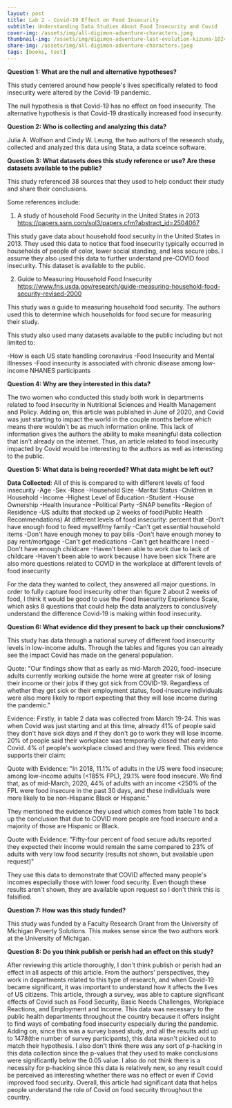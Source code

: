 ```yaml
---
layout: post
title: Lab 2 - Covid-19 Effect on Food Insecurity
subtitle: Understanding Data Studies About Food Insecurity and Covid
cover-img: /assets/img/all-digimon-adventure-characters.jpeg
thumbnail-img: /assets/img/digimon-adventure-last-evolution-kizuna-1024x512.jpg
share-img: /assets/img/all-digimon-adventure-characters.jpeg
tags: [books, test]
---
```

**Question 1: What are the null and alternative hypotheses?**

This study centered around how people's lives specifically related to food insecurity were altered by the Covid-19 pandemic.

The null hypothesis is that Covid-19 has no effect on food insecurity.
The alternative hypothesis is that Covid-19 drastically increased food insecurity.

**Question 2: Who is collecting and analyzing this data?**

Julia A. Wolfson and Cindy W. Leung, the two authors of the research study, collected and analyzed this data using Stata, a data sceince software.

**Question 3: What datasets does this study reference or use? Are these datasets available to the public?**

This study referenced 38 sources that they used to help conduct their study and share their conclusions.

Some references include:

1. A study of household Food Security in the United States in 2013
https://papers.ssrn.com/sol3/papers.cfm?abstract_id=2504067

This study gave data about household food security in the United States in 2013. They used this data to notice that food insecurity typically occurred in households of people of color, lower social standing, and less secure jobs. I assume they also used this data to further understand pre-COVID food insecurity. This dataset is available to the public.

2. Guide to Measuring Household Food Insecurity
https://www.fns.usda.gov/research/guide-measuring-household-food-security-revised-2000

This study was a guide to measuring household food security. The authors used this to determine which households for food secure for measuring their study.

This study also used many datasets available to the public including but not limited to:

-How is each US state handling coronavirus
-Food Insecurity and Mental Illnesses
-Food insecurity is associated with chronic disease among low-income NHANES participants


**Question 4: Why are they interested in this data?**

The two women who conducted this study both work in departments related to food insecurity in Nutritional Sciences and Health Management and Policy. Adding on, this article was published in June of 2020, and Covid was just starting to impact the world in the couple months before which means there wouldn't be as much information online. This lack of information gives the authors the ability to make meaningful data collection that isn't already on the internet. Thus, an article related to food insecurity impacted by Covid would be interesting to the authors as well as interesting to the public.

**Question 5: What data is being recorded? What data might be left out?**

**Data Collected**:
All of this is compared to with different levels of food insecurity
-Age
-Sex
-Race
-Household Size
-Marital Status
-Children in Household
-Income
-Highest Level of Education
-Student
-House Ownership
-Health Insurance
-Political Party
-SNAP benefits
-Region of Residence
-US adults that stocked up 2 weeks of food(Public Health Recommendations)
At different levels of food insecurity: percent that 
-Don't have enough food to feed myself/my family
-Can't get essential household items
-Don't have enough money to pay bills
-Don't have enough money to pay rent/mortgage
-Can't get medications
-Can't get healthcare I need
-Don't have enough childcare
-Haven't been able to work due to lack of childcare 
-Haven't been able to work because I have been sick
There are also more questions related to COVID in the workplace at different levels of food insecurity

For the data they wanted to collect, they answered all major questions. In order to fully capture food insecurity other than figure 2 about 2 weeks of food, I think it would be good to use the Food Insecurity Experience Scale, which asks 8 questions that could help the data analyzers to conclusively understand the difference Covid-19 is making within food insecurity.

**Question 6: What evidence did they present to back up their conclusions?**

This study has data through a national survey of different food insecurity levels in low-income adults. Through the tables and figures you can already see the impact Covid has made on the general population. 

Quote: "Our findings show that as early as mid-March 2020, food-insecure adults currently working outside the home were at greater risk of losing their income or their jobs if they got sick from COVID-19. Regardless of whether they get sick or their employment status, food-insecure individuals were also more likely to report expecting that they will lose income during the pandemic."

Evidence: Firstly, in table 2 data was collected from March 19-24. This was when Covid was just starting and at this time, already 41% of people said they don't have sick days and if they don't go to work they will lose income. 20% of people said their workplace was temporarily closed that early into Covid. 4% of people's workplace closed and they were fired. This evidence supports their claim: 

Quote with Evidence: "In 2018, 11.1% of adults in the US were food insecure; among low-income adults (<185% FPL), 29.1% were food insecure. We find that, as of mid-March, 2020, 44% of adults with an income <250% of the FPL were food insecure in the past 30 days, and these individuals were more likely to be non-Hispanic Black or Hispanic."

They mentioned the evidence they used which comes from table 1 to back up the conclusion that due to COVID more people are food insecure and a majority of those are Hispanic or Black.

Quote with Evidence: "Fifty-four percent of food secure adults reported they expected their income would remain the same compared to 23% of adults with very low food security (results not shown, but available upon request)"

They use this data to demonstrate that COVID affected many people's incomes especially those with lower food security. Even though these results aren't shown, they are available upon request so I don't think this is falsified.


**Question 7: How was this study funded?**

This study was funded by a Faculty Research Grant from the University of Michigan Poverty Solutions. This makes sense since the two authors work at the University of Michigan.

**Question 8: Do you think publish or perish had an effect on this study?**

After reviewing this article thoroughly, I don't think publish or perish had an effect in all aspects of this article. From the authors' perspectives, they work in departments related to this type of research, and when Covid-19 became significant, it was important to understand how it affects the lives of US citizens. This article, through a survey, was able to capture significant effects of Covid such as Food Security, Basic Needs Challenges, Workplace Reactions, and Employment and Income. This data was necessary to the public health departments throughout the country because it offers insight to find ways of combating food insecurity especially during the pandemic. Adding on, since this was a survey based study, and all the results add up to 1478(the number of survey participants), this data wasn't picked out to match their hypothesis. I also don't think there was any sort of p-hacking in this data collection since the p-values that they used to make conclusions were significantly below the 0.05 value. I also do not think there is a necessity for p-hacking since this data is relatively new, so any result could be perceived as interesting whether there was no effect or even if Covid improved food security. Overall, this article had significant data that helps people understand the role of Covid on food security throughout the country.






